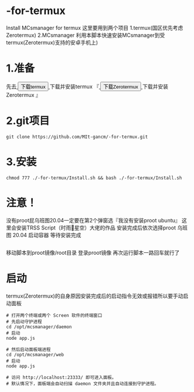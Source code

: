 # -for-termux
Install MCsmanager for termux
这里要用到两个项目 1.termux(国区优先考虑Zerotermux)
                2.MCsmanager
利用本脚本快速安装MCsmanager到受termux(Zerotermux)支持的安卓手机上)
# 1.准备
先去<a href="https://github.com/termux/termux-app#github">
    <button>下载termux</button>
</a>
下载并安装termux
『<a href="https://github.com/hanxinhao000/ZeroTermux">
    <button>下载Zerotermux</button>
  </a>
  下载并安装Zerotermux                                   』
# 2.git项目
```
git clone https://github.com/MIt-gancm/-for-termux.git
```
# 3.安装
```
chmod 777 ./-for-termux/Install.sh && bash ./-for-termux/Install.sh
```
# 注意！
没有proot屁乌班图20.04一定要在第2个弹窗选『我没有安装proot ubuntu』
这里会安装TRSS Script（时雨🌌星空）大佬的作品
安装完成后依次选择proot  乌班图   20.04 启动容器 等待安装完成
```mv .-for-termux/Install.sh /data/data/com.termux/files/home/.local/share/tmoe-linux/containers/proot/ubuntu-focal_arm64/root/
```
移动脚本到proot镜像/root目录
登录proot镜像
再次运行脚本一路回车就行了
# 启动
termux(Zerotermux)的自身原因安装完成后的启动指令无效或报错所以要手动启动面板
```
# 打开两个终端或两个 Screen 软件的终端窗口
# 先启动守护进程
cd /opt/mcsmanager/daemon
# 启动
node app.js

# 然后启动面板端进程
cd /opt/mcsmanager/web
# 启动
node app.js

# 访问 http://localhost:23333/ 即可进入面板。
# 默认情况下，面板端会自动扫描 daemon 文件夹并且自动连接到守护进程。
```
